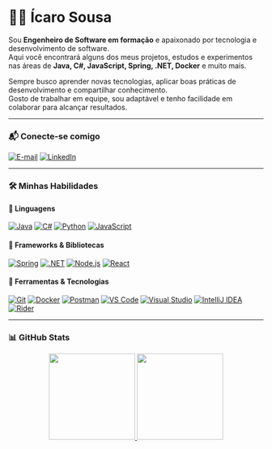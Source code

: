 # 👨‍💻 Ícaro Sousa

Sou **Engenheiro de Software em formação** e apaixonado por tecnologia e desenvolvimento de software.   
Aqui você encontrará alguns dos meus projetos, estudos e experimentos nas áreas de **Java, C#, JavaScript, Spring, .NET, Docker** e muito mais.  

Sempre busco aprender novas tecnologias, aplicar boas práticas de desenvolvimento e compartilhar conhecimento.  
Gosto de trabalhar em equipe, sou adaptável e tenho facilidade em colaborar para alcançar resultados.  

---

### 📬 Conecte-se comigo

[![E-mail](https://img.shields.io/badge/-Email-000?style=for-the-badge&logo=microsoft-outlook&logoColor=0078D4)](mailto:icarosa20rs@gmail.com)
[![LinkedIn](https://img.shields.io/badge/-LinkedIn-000?style=for-the-badge&logo=linkedin&logoColor=0A66C2)](https://www.linkedin.com/in/icrusousa)

---

### 🛠️ Minhas Habilidades
  
  #### 🔹 Linguagens
  [![Java](https://img.shields.io/badge/Java-000?logo=openjdk&logoColor=F89820)](#)
  [![C#](https://img.shields.io/badge/C%23-000?logo=c-sharp&logoColor=9B4F96)](#)
  [![Python](https://img.shields.io/badge/Python-000?logo=python&logoColor=3776AB)](#)
  [![JavaScript](https://img.shields.io/badge/JavaScript-000?logo=javascript&logoColor=F7DF1E)](#)
  
  #### 🔹 Frameworks & Bibliotecas
  [![Spring](https://img.shields.io/badge/Spring-000?logo=spring&logoColor=6DB33F)](#)
  [![.NET](https://img.shields.io/badge/.NET-000?logo=dotnet&logoColor=512BD4)](#)
  [![Node.js](https://img.shields.io/badge/Node.js-000?logo=node.js&logoColor=339933)](#)
  [![React](https://img.shields.io/badge/React-000?logo=react&logoColor=61DAFB)](#)
  
  #### 🔹 Ferramentas & Tecnologias
  [![Git](https://img.shields.io/badge/Git-000?logo=git&logoColor=F05032)](#)
  [![Docker](https://img.shields.io/badge/Docker-000?logo=docker&logoColor=2496ED)](#)
  [![Postman](https://img.shields.io/badge/Postman-000?logo=postman&logoColor=FF6C37)](#)
  [![VS Code](https://img.shields.io/badge/VSCode-000?logo=visualstudiocode&logoColor=007ACC)](#)
  [![Visual Studio](https://img.shields.io/badge/VisualStudio-000?logo=visual-studio&logoColor=5C2D91)](#)
  [![IntelliJ IDEA](https://img.shields.io/badge/IntelliJIDEA-000?logo=intellijidea&logoColor=FE2857)](#)
  [![Rider](https://img.shields.io/badge/Rider-000?logo=rider&logoColor=FF4D4D)](#)

---

### 📊 GitHub Stats

<div align="center">
  <a href="https://github.com/IcaroSo">
    <img height="170em" src="https://github-readme-stats.vercel.app/api?username=IcaroSo&theme=tokyonight&show_icons=true"/>
    <img height="170em" src="https://github-readme-stats.vercel.app/api/top-langs/?username=IcaroSo&layout=compact&theme=tokyonight&show_icons=true"/>
  </a>
</div>

